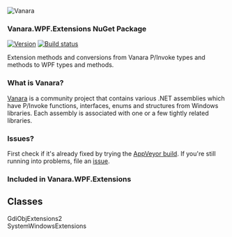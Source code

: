 ﻿![Vanara](https://github.com/dahall/Vanara/raw/master/docs/icons/VanaraHeading.png)
### Vanara.WPF.Extensions NuGet Package
[![Version](https://img.shields.io/nuget/v/Vanara.WPF.Extensions?label=NuGet&style=flat-square)](https://github.com/dahall/Vanara/releases)
[![Build status](https://img.shields.io/appveyor/build/dahall/vanara?label=AppVeyor%20build&style=flat-square)](https://ci.appveyor.com/project/dahall/vanara)

Extension methods and conversions from Vanara P/Invoke types and methods to WPF types and methods.

### What is Vanara?

[Vanara](https://github.com/dahall/Vanara) is a community project that contains various .NET assemblies which have P/Invoke functions, interfaces, enums and structures from Windows libraries. Each assembly is associated with one or a few tightly related libraries.

### Issues?

First check if it's already fixed by trying the [AppVeyor build](https://ci.appveyor.com/nuget/vanara-prerelease).
If you're still running into problems, file an [issue](https://github.com/dahall/Vanara/issues).

### Included in Vanara.WPF.Extensions

Classes
---
GdiObjExtensions2<br>SystemWindowsExtensions<br>
